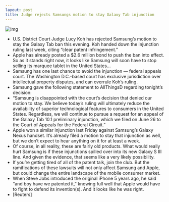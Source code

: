 ```yaml
---
layout: post
title: Judge rejects Samsungs motion to stay Galaxy Tab injunction
---
```

![img](http://media.idownloadblog.com/wp-content/uploads/2012/01/samsung-galaxy-tab-101-1.jpeg)
* U.S. District Court Judge Lucy Koh has rejected Samsung’s motion to stay the Galaxy Tab ban this evening. Koh handed down the injunction ruling last week, citing “clear patent infringement.”
* Apple has already posted a $2.6 million bond to push the ban into effect. So as it stands right now, it looks like Samsung will soon have to stop selling its marquee tablet in the United States…
* Samsung has one last chance to avoid the injunction — federal appeals court. The Washington D.C.-based court has exclusive jurisdiction over intellectual property disputes, and can overrule Koh’s ruling.
* Samsung gave the following statement to AllThingsD regarding tonight’s decision:
* “Samsung is disappointed with the court’s decision that denied our motion to stay. We believe today’s ruling will ultimately reduce the availability of superior technological features to consumers in the United States. Regardless, we will continue to pursue a request for an appeal of the Galaxy Tab 10.1 preliminary injunction, which we filed on June 26 to the Court of Appeals for the Federal Circuit.”
* Apple won a similar injunction last Friday against Samsung’s Galaxy Nexus handset. It’s already filed a motion to stay that injunction as well, but we don’t expect to hear anything on it for at least a week.
* Of course, in all reality, these are fairly old products. What would really hurt Samsung is if these injunctions spilled over into its new Galaxy S III line. And given the evidence, that seems like a very likely possibility.
* If you’re getting tired of all of the patent talk, join the club. But the ramifications of these lawsuits will not only affect Samsung and Apple, but could change the entire landscape of the mobile consumer market.
* When Steve Jobs introduced the original iPhone 5 years ago, he said “and boy have we patented it,” knowing full well that Apple would have to fight to defend its invention(s). And it looks like he was right.
* [Reuters]

